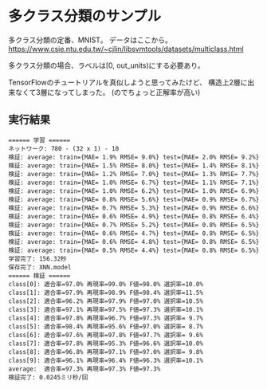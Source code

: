 多クラス分類のサンプル
======================

多クラス分類の定番、MNIST。
データはここから。
https://www.csie.ntu.edu.tw/~cjlin/libsvmtools/datasets/multiclass.html

多クラス分類の場合、ラベルは[0, out_units)にする必要あり。

TensorFlowのチュートリアルを真似しようと思ってみたけど、
構造上2層に出来なくて3層になってしまった。
(のでちょっと正解率が高い)


実行結果
--------

	====== 学習 ======
	ネットワーク: 780 - (32 x 1) - 10
	検証: average: train={MAE= 1.9% RMSE= 9.0%} test={MAE= 2.0% RMSE= 9.2%}
	検証: average: train={MAE= 1.5% RMSE= 8.0%} test={MAE= 1.4% RMSE= 8.1%}
	検証: average: train={MAE= 1.2% RMSE= 7.0%} test={MAE= 1.3% RMSE= 7.7%}
	検証: average: train={MAE= 1.0% RMSE= 6.7%} test={MAE= 1.1% RMSE= 7.1%}
	検証: average: train={MAE= 1.0% RMSE= 6.2%} test={MAE= 1.0% RMSE= 6.9%}
	検証: average: train={MAE= 0.8% RMSE= 5.6%} test={MAE= 0.9% RMSE= 6.7%}
	検証: average: train={MAE= 0.7% RMSE= 5.3%} test={MAE= 0.9% RMSE= 6.6%}
	検証: average: train={MAE= 0.6% RMSE= 4.9%} test={MAE= 0.8% RMSE= 6.4%}
	検証: average: train={MAE= 0.7% RMSE= 5.2%} test={MAE= 0.8% RMSE= 6.5%}
	検証: average: train={MAE= 0.6% RMSE= 4.7%} test={MAE= 0.8% RMSE= 6.5%}
	検証: average: train={MAE= 0.6% RMSE= 4.8%} test={MAE= 0.8% RMSE= 6.5%}
	検証: average: train={MAE= 0.5% RMSE= 4.4%} test={MAE= 0.8% RMSE= 6.5%}
	学習完了: 156.32秒
	保存完了: XNN.model
	====== 検証 ======
	class[0]: 適合率=97.0% 再現率=99.0% F値=98.0% 選択率=10.0%
	class[1]: 適合率=97.9% 再現率=98.9% F値=98.4% 選択率=11.5%
	class[2]: 適合率=96.2% 再現率=97.9% F値=97.0% 選択率=10.5%
	class[3]: 適合率=97.1% 再現率=97.5% F値=97.3% 選択率=10.1%
	class[4]: 適合率=97.8% 再現率=96.7% F値=97.3% 選択率= 9.7%
	class[5]: 適合率=98.4% 再現率=95.6% F値=97.0% 選択率= 8.7%
	class[6]: 適合率=97.6% 再現率=97.8% F値=97.7% 選択率= 9.6%
	class[7]: 適合率=97.8% 再現率=95.3% F値=96.6% 選択率=10.0%
	class[8]: 適合率=96.8% 再現率=97.1% F値=97.0% 選択率= 9.8%
	class[9]: 適合率=96.1% 再現率=96.4% F値=96.3% 選択率=10.1%
	average:  適合率=97.3% 再現率=97.3% F値=97.3%
	検証完了: 0.0245ミリ秒/回
